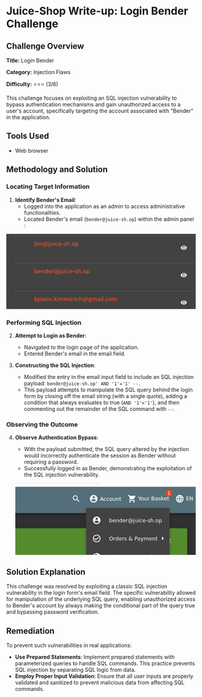 # Juice-Shop Write-up: Login Bender Challenge

## Challenge Overview

**Title:** Login Bender

**Category:** Injection Flaws

**Difficulty:** ⭐⭐⭐ (3/6)

This challenge focuses on exploiting an SQL injection vulnerability to bypass authentication mechanisms and gain unauthorized access to a user's account, specifically targeting the account associated with "Bender" in the application.

## Tools Used

- Web browser

## Methodology and Solution

### Locating Target Information

1. **Identify Bender's Email**:
   - Logged into the application as an admin to access administrative functionalities.
   - Located Bender's email (`bender@juice-sh.op`) within the admin panel :

![bender username from administration panel](../assets/difficulty3/login_bender_1.png)

### Performing SQL Injection

2. **Attempt to Login as Bender**:
   - Navigated to the login page of the application.
   - Entered Bender's email in the email field.
   
3. **Constructing the SQL Injection**:
   - Modified the entry in the email input field to include an SQL injection payload: `bender@juice-sh.op' AND '1'='1' --`.
   - This payload attempts to manipulate the SQL query behind the login form by closing off the email string (with a single quote), adding a condition that always evaluates to true (`AND '1'='1'`), and then commenting out the remainder of the SQL command with `--`.

### Observing the Outcome

4. **Observe Authentication Bypass**:
   - With the payload submitted, the SQL query altered by the injection would incorrectly authenticate the session as Bender without requiring a password.
   - Successfully logged in as Bender, demonstrating the exploitation of the SQL injection vulnerability.

   ![login proof](../assets/difficulty3/login_bender_2.png)

## Solution Explanation

This challenge was resolved by exploiting a classic SQL injection vulnerability in the login form's email field. The specific vulnerability allowed for manipulation of the underlying SQL query, enabling unauthorized access to Bender's account by always making the conditional part of the query true and bypassing password verification.

## Remediation

To prevent such vulnerabilities in real applications:
- **Use Prepared Statements**: Implement prepared statements with parameterized queries to handle SQL commands. This practice prevents SQL injection by separating SQL logic from data.
- **Employ Proper Input Validation**: Ensure that all user inputs are properly validated and sanitized to prevent malicious data from affecting SQL commands.
